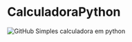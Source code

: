# CalculadoraPython
<img alt="GitHub" src="https://img.shields.io/github/license/PxT00/CalculadoraPython?color=blue&label=License&style=for-the-badge">
Simples calculadora em python

